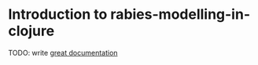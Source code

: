 # Introduction to rabies-modelling-in-clojure

TODO: write [great documentation](http://jacobian.org/writing/what-to-write/)

